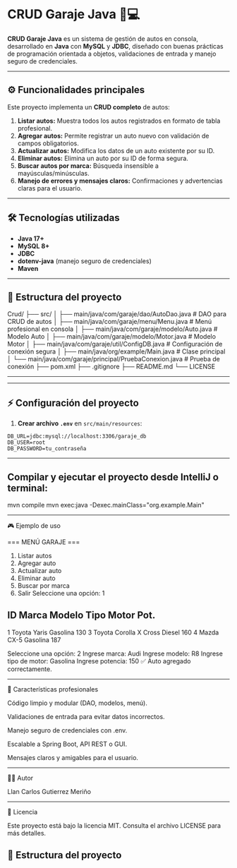 # CRUD Garaje Java 🚗💻

**CRUD Garaje Java** es un sistema de gestión de autos en consola, desarrollado en **Java** con **MySQL** y **JDBC**, diseñado con buenas prácticas de programación orientada a objetos, validaciones de entrada y manejo seguro de credenciales.

---

## ⚙️ Funcionalidades principales

Este proyecto implementa un **CRUD completo** de autos:

1. **Listar autos:** Muestra todos los autos registrados en formato de tabla profesional.  
2. **Agregar autos:** Permite registrar un auto nuevo con validación de campos obligatorios.  
3. **Actualizar autos:** Modifica los datos de un auto existente por su ID.  
4. **Eliminar autos:** Elimina un auto por su ID de forma segura.  
5. **Buscar autos por marca:** Búsqueda insensible a mayúsculas/minúsculas.  
6. **Manejo de errores y mensajes claros:** Confirmaciones y advertencias claras para el usuario.  

---

## 🛠️ Tecnologías utilizadas

- **Java 17+**  
- **MySQL 8+**  
- **JDBC**  
- **dotenv-java** (manejo seguro de credenciales)  
- **Maven**  

---


## 📂 Estructura del proyecto
Crud/
├── src/
│ ├── main/java/com/garaje/dao/AutoDao.java # DAO para CRUD de autos
│ ├── main/java/com/garaje/menu/Menu.java # Menú profesional en consola
│ ├── main/java/com/garaje/modelo/Auto.java # Modelo Auto
│ ├── main/java/com/garaje/modelo/Motor.java # Modelo Motor
│ ├── main/java/com/garaje/util/ConfigDB.java # Configuración de conexión segura
│ ├── main/java/org/example/Main.java # Clase principal
│ └── main/java/com/garaje/principal/PruebaConexion.java # Prueba de conexión
├── pom.xml
├── .gitignore
├── README.md
└── LICENSE

---



---

## ⚡ Configuración del proyecto

1. **Crear archivo `.env`** en `src/main/resources`:

```env
DB_URL=jdbc:mysql://localhost:3306/garaje_db
DB_USER=root
DB_PASSWORD=tu_contraseña
```
---

## Compilar y ejecutar el proyecto desde IntelliJ o terminal:

mvn compile
mvn exec:java -Dexec.mainClass="org.example.Main"

---

🎮 Ejemplo de uso

=== MENÚ GARAJE ===
1. Listar autos
2. Agregar auto
3. Actualizar auto
4. Eliminar auto
5. Buscar por marca
6. Salir
Seleccione una opción: 1

ID    Marca           Modelo          Tipo Motor   Pot.
-------------------------------------------------------------
1     Toyota          Yaris           Gasolina     130
3     Toyota          Corolla X Cross Diesel       160
4     Mazda           CX-5            Gasolina     187

Seleccione una opción: 2
Ingrese marca: Audi
Ingrese modelo: R8
Ingrese tipo de motor: Gasolina
Ingrese potencia: 150
✅ Auto agregado correctamente.


---

🌟 Características profesionales

Código limpio y modular (DAO, modelos, menú).

Validaciones de entrada para evitar datos incorrectos.

Manejo seguro de credenciales con .env.

 Escalable a Spring Boot, API REST o GUI.

Mensajes claros y amigables para el usuario.

---

👨‍💻 Autor

Llan Carlos Gutierrez Meriño

---

📜 Licencia

Este proyecto está bajo la licencia MIT.
Consulta el archivo LICENSE para más detalles.





## 🔹 Estructura del proyecto

